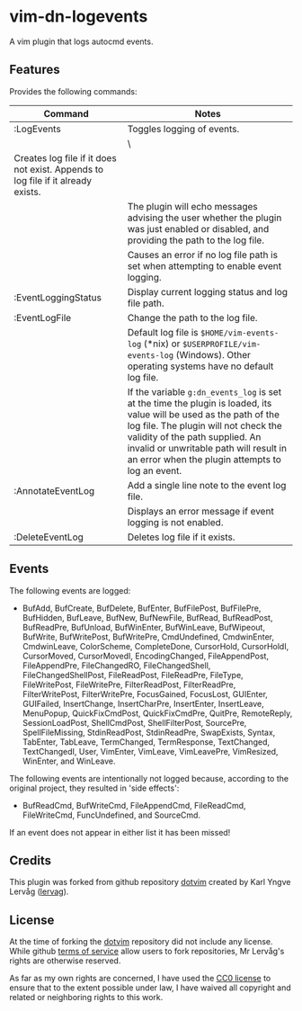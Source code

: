 # vim-dn-logevents #

A vim plugin that logs autocmd events.

## Features ##

Provides the following commands:

|Command            |Notes                                                   |
|-------------------|--------------------------------------------------------|
|:LogEvents         |Toggles logging of events.                              |
|                   |\
                     Creates log file if it does not exist. Appends to log file if it already exists.|
|                   |The plugin will echo messages advising the user whether the plugin was just enabled or disabled, and providing the path to the log file.|
|                   |Causes an error if no log file path is set when attempting to enable event logging.|
|:EventLoggingStatus|Display current logging status and log file path.       |
|:EventLogFile      |Change the path to the log file.                        |
|                   |Default log file is `$HOME/vim-events-log` (*nix) or `$USERPROFILE/vim-events-log` (Windows). Other operating systems have no default log file.|
|                   |If the variable `g:dn_events_log` is set at the time the plugin is loaded, its value will be used as the path of the log file. The plugin will not check the validity of the path supplied. An invalid or unwritable path will result in an error when the plugin attempts to log an event.|
|:AnnotateEventLog  |Add a single line note to the event log file.           |
|                   |Displays an error message if event logging is not enabled.|
|:DeleteEventLog    |Deletes log file if it exists.                          |

## Events ##

The following events are logged:

* BufAdd, BufCreate, BufDelete, BufEnter, BufFilePost, BufFilePre, BufHidden,
  BufLeave, BufNew, BufNewFile, BufRead, BufReadPost, BufReadPre, BufUnload,
  BufWinEnter, BufWinLeave, BufWipeout, BufWrite, BufWritePost, BufWritePre,
  CmdUndefined, CmdwinEnter, CmdwinLeave, ColorScheme, CompleteDone,
  CursorHold, CursorHoldI, CursorMoved, CursorMovedI, EncodingChanged,
  FileAppendPost, FileAppendPre, FileChangedRO, FileChangedShell,
  FileChangedShellPost, FileReadPost, FileReadPre, FileType, FileWritePost,
  FileWritePre, FilterReadPost, FilterReadPre, FilterWritePost, FilterWritePre,
  FocusGained, FocusLost, GUIEnter, GUIFailed, InsertChange, InsertCharPre,
  InsertEnter, InsertLeave, MenuPopup, QuickFixCmdPost, QuickFixCmdPre,
  QuitPre, RemoteReply, SessionLoadPost, ShellCmdPost, ShellFilterPost,
  SourcePre, SpellFileMissing, StdinReadPost, StdinReadPre, SwapExists, Syntax,
  TabEnter, TabLeave, TermChanged, TermResponse, TextChanged, TextChangedI,
  User, VimEnter, VimLeave, VimLeavePre, VimResized, WinEnter, and WinLeave.

The following events are intentionally not logged because, according to the
original project, they resulted in 'side effects':

* BufReadCmd, BufWriteCmd, FileAppendCmd, FileReadCmd, FileWriteCmd,
  FuncUndefined, and SourceCmd.

If an event does not appear in either list it has been missed!

## Credits ##

This plugin was forked from github repository
[dotvim](https://github.com/lervag/dotvim) created by Karl Yngve Lervåg
([lervag](https://github.com/lervag)).

## License ##

At the time of forking the [dotvim](https://github.com/lervag/dotvim)
repository did not include any license. While github [terms of
service](https://help.github.com/articles/github-terms-of-service/) allow users
to fork repositories, Mr Lervåg's rights are otherwise reserved.

As far as my own rights are concerned, I have used the [CC0
license](http://creativecommons.org/publicdomain/zero/1.0/) to ensure that to
the extent possible under law, I have waived all copyright and related or
neighboring rights to this work.

  [modeline]: # ( vim:set foldlevel=1: )
